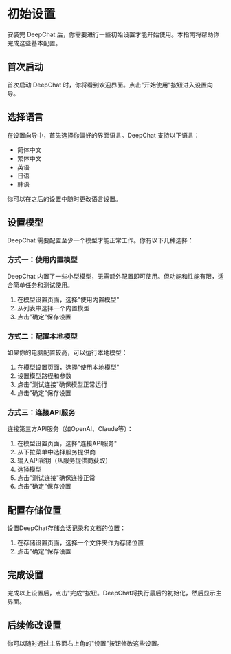# 初始设置

安装完 DeepChat 后，你需要进行一些初始设置才能开始使用。本指南将帮助你完成这些基本配置。

## 首次启动

首次启动 DeepChat 时，你将看到欢迎界面。点击"开始使用"按钮进入设置向导。

## 选择语言

在设置向导中，首先选择你偏好的界面语言。DeepChat 支持以下语言：

- 简体中文
- 繁体中文
- 英语
- 日语
- 韩语

你可以在之后的设置中随时更改语言设置。

## 设置模型

DeepChat 需要配置至少一个模型才能正常工作。你有以下几种选择：

### 方式一：使用内置模型

DeepChat 内置了一些小型模型，无需额外配置即可使用。但功能和性能有限，适合简单任务和测试使用。

1. 在模型设置页面，选择"使用内置模型"
2. 从列表中选择一个内置模型
3. 点击"确定"保存设置

### 方式二：配置本地模型

如果你的电脑配置较高，可以运行本地模型：

1. 在模型设置页面，选择"使用本地模型"
2. 设置模型路径和参数
3. 点击"测试连接"确保模型正常运行
4. 点击"确定"保存设置

### 方式三：连接API服务

连接第三方API服务（如OpenAI、Claude等）：

1. 在模型设置页面，选择"连接API服务"
2. 从下拉菜单中选择服务提供商
3. 输入API密钥（从服务提供商获取）
4. 选择模型
5. 点击"测试连接"确保连接正常
6. 点击"确定"保存设置

## 配置存储位置

设置DeepChat存储会话记录和文档的位置：

1. 在存储设置页面，选择一个文件夹作为存储位置
2. 点击"确定"保存设置

## 完成设置

完成以上设置后，点击"完成"按钮。DeepChat将执行最后的初始化，然后显示主界面。

## 后续修改设置

你可以随时通过主界面右上角的"设置"按钮修改这些设置。 